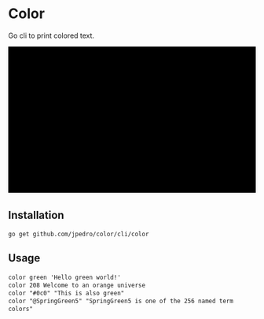 # Color

Go cli to print colored text.

![Example](https://raw.githubusercontent.com/jpedro/color/master/.github/img/cast.gif "Example")


## Installation

    go get github.com/jpedro/color/cli/color

## Usage

    color green 'Hello green world!'
    color 208 Welcome to an orange universe
    color "#0c0" "This is also green"
    color "@SpringGreen5" "SpringGreen5 is one of the 256 named term colors"
